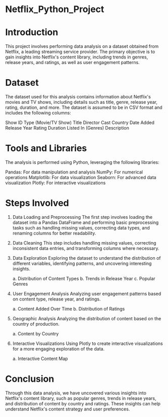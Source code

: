 # Netflix_Python_Project

# Introduction

This project involves performing data analysis on a dataset obtained from Netflix, a leading streaming service provider. The primary objective is to gain insights into Netflix's content library, including trends in genres, release years, and ratings, as well as user engagement patterns.

# Dataset
The dataset used for this analysis contains information about Netflix's movies and TV shows, including details such as title, genre, release year, rating, duration, and more. The dataset is assumed to be in CSV format and includes the following columns:

Show ID
Type (Movie/TV Show)
Title
Director
Cast
Country
Date Added
Release Year
Rating
Duration
Listed In (Genres)
Description

# Tools and Libraries
The analysis is performed using Python, leveraging the following libraries:

Pandas: For data manipulation and analysis
NumPy: For numerical operations
Matplotlib: For data visualization
Seaborn: For advanced data visualization
Plotly: For interactive visualizations

# Steps Involved
1. Data Loading and Preprocessing
The first step involves loading the dataset into a Pandas DataFrame and performing basic preprocessing tasks such as handling missing values, correcting data types, and renaming columns for better readability.

2. Data Cleaning
This step includes handling missing values, correcting inconsistent data entries, and transforming columns where necessary.

3. Data Exploration
Exploring the dataset to understand the distribution of different variables, identifying patterns, and uncovering interesting insights.

     a. Distribution of Content Types
     b. Trends in Release Year
     c. Popular Genres

4. User Engagement Analysis
Analyzing user engagement patterns based on content type, release year, and ratings.

     a. Content Added Over Time
     b. Distribution of Ratings

5. Geographic Analysis
Analyzing the distribution of content based on the country of production.

     a. Content by Country

6. Interactive Visualizations
Using Plotly to create interactive visualizations for a more engaging exploration of the data.

    a. Interactive Content Map

# Conclusion
Through this data analysis, we have uncovered various insights into Netflix's content library, such as popular genres, trends in release years, and distribution of content by country and ratings. These insights can help understand Netflix's content strategy and user preferences.
